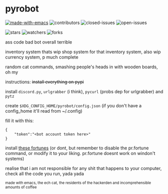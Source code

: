 # pyrobot

[![made-with-emacs](https://img.shields.io/badge/made%20with-emacs-993399.svg)](https://www.gnu.org/software/emacs/) ![contributors](https://img.shields.io/github/contributors/TheAlcanian/pyrobot?color=22BB22) ![closed-issues](https://img.shields.io/github/issues-closed-raw/TheAlcanian/pyrobot?color=00aa00) ![open-issues](https://img.shields.io/github/issues-raw/TheAlcanian/pyrobot?color=dd0000)
 
 ![stars](https://img.shields.io/github/stars/TheAlcanian/pyrobot) ![watchers](https://img.shields.io/github/watchers/TheAlcanian/pyrobot) ![forks](https://img.shields.io/github/forks/TheAlcanian/pyrobot)
 
ass code bad bot overall terrible

inventory system thats wip
shop system for that inventory system, also wip
currency system, p much complete

random cat commands, smashing people's heads in with wooden boards, oh my

instructions:
~~install everything on pypi~~

install `discord.py`, `urlgrabber` (i think), `pycurl` (probs dep for urlgrabber) and `pytz`

create `$XDG_CONFIG_HOME/pyrobot/config.json` (if you don't have a config_home it'll read from ~/.config)

fill it with this:

```
{
    "token":"<bot account token here>"
}
```

install [these fortunes](https://github.com/ncdulo/fortune-mod-mythical-linux) (or dont, but remember to disable the pr.fortune command, or modify it to your liking. pr.fortune doesnt work on windon't systems)

realise that i am not responsible for any shit that happens to your computer, check all the code you run, yada yada

<sup>made with emacs, the ech cat, the residents of the hackerden and incomprehensible amounts of coffee</sup>

